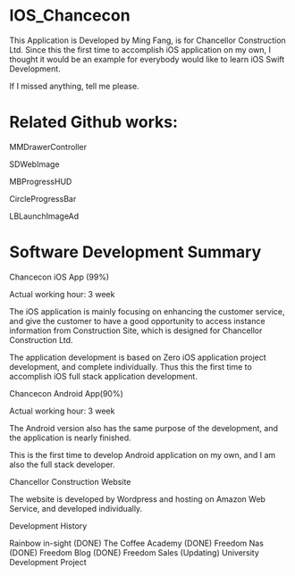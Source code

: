 # IOS_Chancecon
This Application is Developed by Ming Fang, is for Chancellor Construction Ltd.
Since this the first time to accomplish iOS application on my own, I thought it would be an example for everybody would like to learn iOS Swift Development.

If I missed anything, tell me please.



# Related Github works:

MMDrawerController

SDWebImage

MBProgressHUD

CircleProgressBar

LBLaunchImageAd


# Software Development Summary 


Chancecon iOS App (99%)

Actual working hour: 3 week

The iOS application is mainly focusing on enhancing the customer service, and give the customer to have a good opportunity to access instance information from Construction Site, which is designed for Chancellor Construction Ltd.

The application development is based on Zero iOS application project development, and complete individually. Thus this the first time to accomplish iOS full stack application development.


Chancecon Android App(90%)

Actual working hour: 3 week

The Android version also has the same purpose of the development, and the application is nearly finished.

This is the first time to develop Android application on my own, and I am also the full stack developer.

Chancellor Construction Website

The website is developed by Wordpress and hosting on Amazon Web Service, and developed individually.


Development History

Rainbow in-sight  (DONE)
The Coffee Academy (DONE)
Freedom Nas (DONE)
Freedom Blog (DONE)
Freedom Sales (Updating)
University Development Project 
